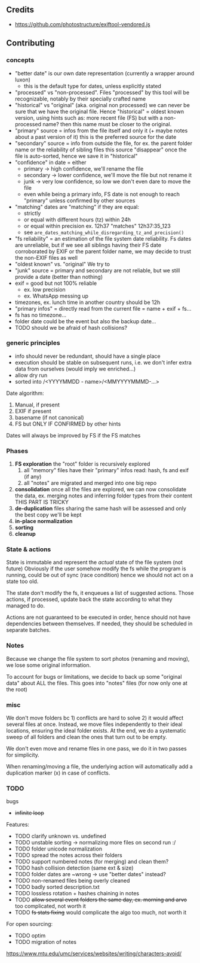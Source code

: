 
## Credits
* https://github.com/photostructure/exiftool-vendored.js

## Contributing

### concepts
* "better date" is our own date representation (currently a wrapper around luxon)
  * this is the default type for dates, unless explicitly stated
* "processed" vs "non-processed". Files "processed" by this tool will be recognizable, notably by their specially crafted name
* "historical" vs "original" (aka. original non processed) we can never be sure that we have the original file. Hence "historical"
   = oldest known version, using hints such as: more recent file (FS) but with a non-processed name? then this name must be closer to the original.
* "primary" source = infos from the file itself and only it (+ maybe notes about a past version of it)
                     this is the preferred source for the date
* "secondary" source = info from outside the file, for ex. the parent folder name or the reliability of sibling files
                       this source "disappear" once the file is auto-sorted, hence we save it in "historical"
* "confidence" in date = either
  * primary    -> high confidence, we'll rename the file
  * secondary  -> lower confidence, we'll move the file but not rename it
  * junk       -> very low confidence, so low we don't even dare to move the file
  * even while being a primary info, FS date is not enough to reach "primary" unless confirmed by other sources
* "matching" dates are "matching" if they are equal:
  * strictly
  * or equal with different hours (tz) within 24h
  * or equal within precision ex.  12h37 "matches" 12h37:35_123
  * see `are_dates_matching_while_disregarding_tz_and_precision()`
* "fs reliability" = an estimation of the file system date reliability. Fs dates are unreliable,
                  but if we see all siblings having their FS date corroborated by EXIF or the parent folder name,
                  we may decide to trust the non-EXIF files as well
* "oldest known" vs. "original" We try to
* "junk" source = primary and secondary are not reliable, but we still provide a date (better than nothing)
* exif = good but not 100% reliable
  * ex. low precision
  * ex. WhatsApp messing up
* timezones, ex. lunch time in another country should be 12h
* "primary infos" = directly read from the current file = name + exif + fs...
* fs has no timezone...
* folder date could be the event but also the backup date...
* TODO should we be afraid of hash collisions?

### generic principles

* info should never be redundant, should have a single place
* execution should be stable on subsequent runs, i.e. we don't infer extra data from ourselves (would imply we enriched...)
* allow dry run
* sorted into <YYYY>/<YYYYMMDD - name>/<MMYYYYMMMD-...>

Date algorithm:
1. Manual, if present
2. EXIF if present
3. basename (if not canonical)
4. FS but ONLY IF CONFIRMED by other hints

Dates will always be improved by FS if the FS matches



### Phases
1. **FS exploration** the "root" folder is recursively explored
   1. all "memory" files have their "primary" infos read: hash, fs and exif (if any)
   2. all "notes" are migrated and merged into one big repo
2. **consolidation** once all the files are explored, we can now consolidate the data,
   ex. merging notes and inferring folder types from their content
   THIS PART IS TRICKY
3. **de-duplication** files sharing the same hash will be assessed and only the best copy we'll be kept
4. **in-place normalization**
5. **sorting**
6. **cleanup**

### State & actions

State is immutable and represent the *actual* state of the file system (not future)
Obviously if the user somehow modify the fs while the program is running, could be out of sync
(race condition) hence we should not act on a state too old.

The state don't modify the fs, it enqueues a list of suggested actions.
Those actions, if processed, update back the state according to what they managed to do.

Actions are not guaranteed to be executed in order, hence should not have dependencies between themselves.
If needed, they should be scheduled in separate batches.

### Notes

Because we change the file system to sort photos (renaming and moving), we lose some original information.

To account for bugs or limitations, we decide to back up some "original data" about ALL the files.
This goes into "notes" files (for now only one at the root)

### misc

We don't move folders bc 1) conflicts are hard to solve 2) it would affect several files at once.
Instead, we move files independently to their ideal locations, ensuring the ideal folder exists.
At the end, we do a systematic sweep of all folders and clean the ones that turn out to be empty.

We don't even move and rename files in one pass, we do it in two passes for simplicity.

When renaming/moving a file, the underlying action will automatically add a duplication marker (x) in case of conflicts.

### TODO

bugs
- ~~infinite loop~~

Features:
- TODO clarify unknown vs. undefined
- TODO unstable sorting -> normalizing more files on second run :/
- TODO folder unicode normalization
- TODO spread the notes across their folders
- TODO support numbered notes (for merging) and clean them?
- TODO hash collision detection (same ext & size)
- TODO folder dates are ~wrong -> use "better dates" instead?
- TODO non-renamed files being overly cleaned
- TODO badly sorted description.txt
- TODO lossless rotation + hashes chaining in notes
- TODO ~~allow several event folders the same day, ex. morning and arvo~~ too complicated, not worth it
- TODO ~~fs stats fixing~~ would complicate the algo too much, not worth it

For open sourcing:
- TODO optim
- TODO migration of notes

https://www.mtu.edu/umc/services/websites/writing/characters-avoid/
